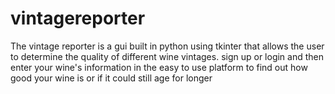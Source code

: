 # vintagereporter

The vintage reporter is a gui built in python using tkinter that allows the user to determine the quality of different wine vintages. 
sign up or login and then enter your wine's information in the easy to use platform to find out how good your wine is or if it could still age for longer
